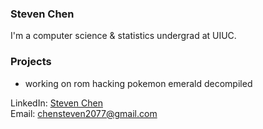 ### Steven Chen
I'm a computer science & statistics undergrad at UIUC.<br>

### Projects
- working on rom hacking pokemon emerald decompiled

LinkedIn: [Steven Chen](https://www.linkedin.com/in/chensteven2077)  
Email: chensteven2077@gmail.com
